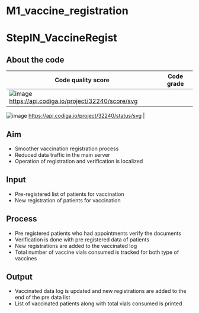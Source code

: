 # M1_vaccine_registration
# StepIN_VaccineRegist
## About the code
| Code quality score | Code grade |  
| --- | --- |
|![image](https://user-images.githubusercontent.com/101469832/160890893-f62c7bb3-cecf-4f9e-abd7-4a47059835ef.png) https://api.codiga.io/project/32240/score/svg | 
![image](https://user-images.githubusercontent.com/101469832/160890957-263a2350-062b-444f-80ac-3b5e0bbaab7b.png)
https://api.codiga.io/project/32240/status/svg |
## Aim
* Smoother vaccination registration process
* Reduced data traffic in the main server
* Operation of registration and verification is localized
## Input
* Pre-registered list of patients for vaccination
* New registration of patients for vaccination
## Process
* Pre registered patients who had appointments verify the documents
* Verification is done with pre registered data of patients
* New registrations are added to the vaccinated log
* Total number of vaccine vials consumed is tracked for both type of vaccines
## Output
* Vaccinated data log is updated and new registrations are added to the end of the pre data list
* List of vaccinated patients along with total vials consumed is printed
